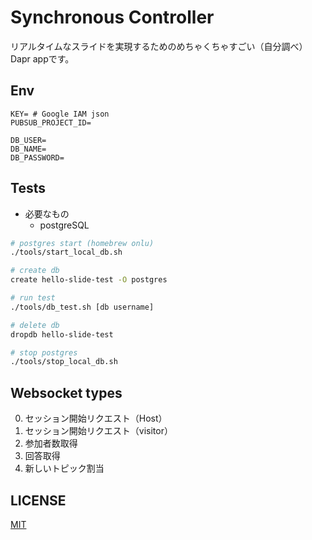 # Synchronous Controller

リアルタイムなスライドを実現するためのめちゃくちゃすごい（自分調べ）Dapr appです。

## Env

```env
KEY= # Google IAM json
PUBSUB_PROJECT_ID=

DB_USER=
DB_NAME=
DB_PASSWORD=
```

## Tests

- 必要なもの
  - postgreSQL

```bash
# postgres start (homebrew onlu)
./tools/start_local_db.sh

# create db
create hello-slide-test -O postgres

# run test
./tools/db_test.sh [db username]

# delete db
dropdb hello-slide-test

# stop postgres
./tools/stop_local_db.sh
```

## Websocket types

0. セッション開始リクエスト（Host）
1. セッション開始リクエスト（visitor）
2. 参加者数取得
3. 回答取得
4. 新しいトピック割当

## LICENSE

[MIT](./LICENSE)
